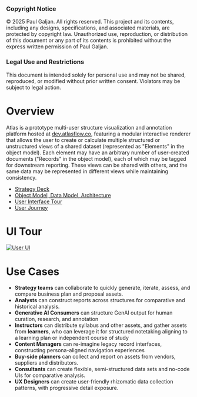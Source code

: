 ### Copyright Notice

© 2025 Paul Galjan. All rights reserved. This project and its contents, including any designs, specifications, and associated materials, are protected by copyright law. Unauthorized use, reproduction, or distribution of this document or any part of its contents is prohibited without the express written permission of Paul Galjan.

### Legal Use and Restrictions

This document is intended solely for personal use and may not be shared, reproduced, or modified without prior written consent. Violators may be subject to legal action.

# Overview
Atlas is a prototype multi-user structure visualization and annotation platform hosted at [dev.atlasflow.co](https://dev.atlasflow.co), featuring a modular interactive renderer that allows the user to create or calculate multiple structured or unstructured views of a shared dataset (represented as "Elements" in the object model). Each element may have an arbitrary number of user-created documents ("Records" in the object model), each of which may be tagged for downstream reporting.  These views can be shared with others, and the same data may be represented in different views while maintaining consistency.

- [Strategy Deck](./atlasStrategy.pdf)
- [Object Model, Data Model, Architecture](./object-data-model.md)
- [User Interface Tour](./atlasUItour.pdf)
- [User Journey](./userjourney.md)

# UI Tour
[![User UI](https://img.youtube.com/vi/-BzIK7cK4b0/0.jpg)](https://www.youtube.com/watch?v=-BzIK7cK4b0)


# Use Cases

* **Strategy teams** can collaborate to quickly generate, iterate, assess, and compare business plan and proposal assets.
* **Analysts** can construct reports across structures for comparative and historical analysis.
* **Generative AI Consumers** can structure GenAI output for human curation, research, and annotation
* **Instructors** can distribute syllabus and other assets, and gather assets from **learners**, who can leverage it for structured notetaking aligning to a learning plan or independent course of study
* **Content Managers** can re-imagine legacy record interfaces, constructing persona-aligned navigation experiences
* **Buy-side planners** can collect and report on assets from vendors, suppliers and distributors.
* **Consultants** can create flexible, semi-structured data sets and no-code UIs for comparative analysis.
* **UX Designers** can create user-friendly rhizomatic data collection patterns, with progressive detail exposure.

  
